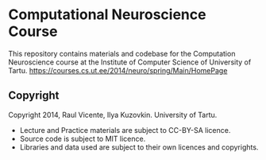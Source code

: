 Computational Neuroscience Course
=================================

This repository contains materials and codebase for the Computation Neuroscience course at the Institute of Computer Science of University of Tartu.
https://courses.cs.ut.ee/2014/neuro/spring/Main/HomePage

Copyright
---------
Copyright 2014, Raul Vicente, Ilya Kuzovkin.
University of Tartu.

* Lecture and Practice materials are subject to CC-BY-SA licence. 
* Source code is subject to MIT licence.
* Libraries and data used are subject to their own licences and copyrights.
